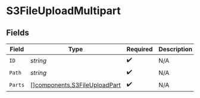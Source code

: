 # S3FileUploadMultipart


## Fields

| Field                                                                        | Type                                                                         | Required                                                                     | Description                                                                  |
| ---------------------------------------------------------------------------- | ---------------------------------------------------------------------------- | ---------------------------------------------------------------------------- | ---------------------------------------------------------------------------- |
| `ID`                                                                         | *string*                                                                     | :heavy_check_mark:                                                           | N/A                                                                          |
| `Path`                                                                       | *string*                                                                     | :heavy_check_mark:                                                           | N/A                                                                          |
| `Parts`                                                                      | [][components.S3FileUploadPart](../../models/components/s3fileuploadpart.md) | :heavy_check_mark:                                                           | N/A                                                                          |